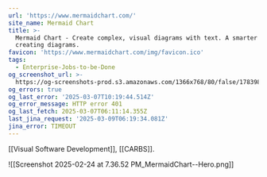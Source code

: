 ```yaml
---
url: 'https://www.mermaidchart.com/'
site_name: Mermaid Chart
title: >-
  Mermaid Chart - Create complex, visual diagrams with text. A smarter way of
  creating diagrams.
favicon: 'https://www.mermaidchart.com/img/favicon.ico'
tags:
  - Enterprise-Jobs-to-be-Done
og_screenshot_url: >-
  https://og-screenshots-prod.s3.amazonaws.com/1366x768/80/false/1783984c991045b11ebcece0f423b559f7644489fa8a99052ad8cda44fedd82e.jpeg
og_errors: true
og_last_error: '2025-03-07T10:19:44.514Z'
og_error_message: HTTP error 401
og_last_fetch: 2025-03-07T06:11:14.355Z
last_jina_request: '2025-03-09T06:19:34.081Z'
jina_error: TIMEOUT
---
```

[[Visual Software Development]], [[CARBS]].

![[Screenshot 2025-02-24 at 7.36.52 PM_MermaidChart--Hero.png]]
